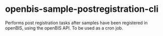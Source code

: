 # openbis-sample-postregistration-cli
Performs post registration tasks after samples have been registered in openBIS, using the openBIS API. To be used as a cron job.
